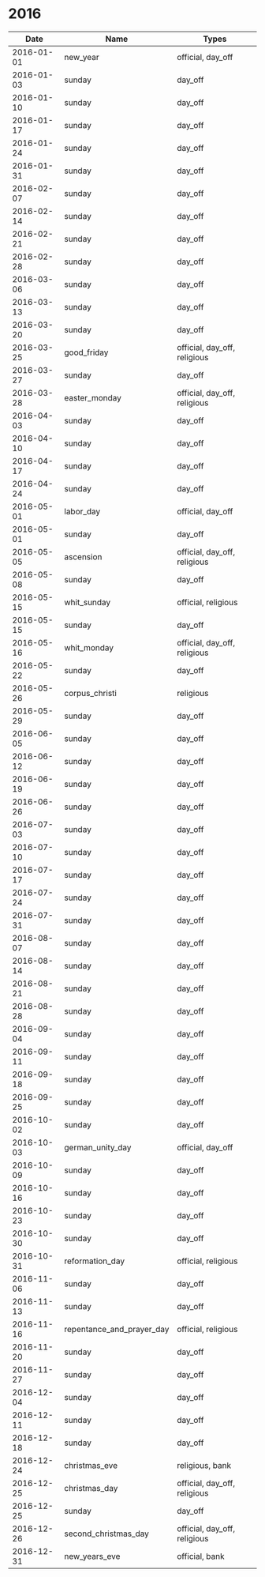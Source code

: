 # 2016

| Date       | Name                      | Types                        |
|------------|---------------------------|------------------------------|
| 2016-01-01 | new_year                  | official, day_off            |
| 2016-01-03 | sunday                    | day_off                      |
| 2016-01-10 | sunday                    | day_off                      |
| 2016-01-17 | sunday                    | day_off                      |
| 2016-01-24 | sunday                    | day_off                      |
| 2016-01-31 | sunday                    | day_off                      |
| 2016-02-07 | sunday                    | day_off                      |
| 2016-02-14 | sunday                    | day_off                      |
| 2016-02-21 | sunday                    | day_off                      |
| 2016-02-28 | sunday                    | day_off                      |
| 2016-03-06 | sunday                    | day_off                      |
| 2016-03-13 | sunday                    | day_off                      |
| 2016-03-20 | sunday                    | day_off                      |
| 2016-03-25 | good_friday               | official, day_off, religious |
| 2016-03-27 | sunday                    | day_off                      |
| 2016-03-28 | easter_monday             | official, day_off, religious |
| 2016-04-03 | sunday                    | day_off                      |
| 2016-04-10 | sunday                    | day_off                      |
| 2016-04-17 | sunday                    | day_off                      |
| 2016-04-24 | sunday                    | day_off                      |
| 2016-05-01 | labor_day                 | official, day_off            |
| 2016-05-01 | sunday                    | day_off                      |
| 2016-05-05 | ascension                 | official, day_off, religious |
| 2016-05-08 | sunday                    | day_off                      |
| 2016-05-15 | whit_sunday               | official, religious          |
| 2016-05-15 | sunday                    | day_off                      |
| 2016-05-16 | whit_monday               | official, day_off, religious |
| 2016-05-22 | sunday                    | day_off                      |
| 2016-05-26 | corpus_christi            | religious                    |
| 2016-05-29 | sunday                    | day_off                      |
| 2016-06-05 | sunday                    | day_off                      |
| 2016-06-12 | sunday                    | day_off                      |
| 2016-06-19 | sunday                    | day_off                      |
| 2016-06-26 | sunday                    | day_off                      |
| 2016-07-03 | sunday                    | day_off                      |
| 2016-07-10 | sunday                    | day_off                      |
| 2016-07-17 | sunday                    | day_off                      |
| 2016-07-24 | sunday                    | day_off                      |
| 2016-07-31 | sunday                    | day_off                      |
| 2016-08-07 | sunday                    | day_off                      |
| 2016-08-14 | sunday                    | day_off                      |
| 2016-08-21 | sunday                    | day_off                      |
| 2016-08-28 | sunday                    | day_off                      |
| 2016-09-04 | sunday                    | day_off                      |
| 2016-09-11 | sunday                    | day_off                      |
| 2016-09-18 | sunday                    | day_off                      |
| 2016-09-25 | sunday                    | day_off                      |
| 2016-10-02 | sunday                    | day_off                      |
| 2016-10-03 | german_unity_day          | official, day_off            |
| 2016-10-09 | sunday                    | day_off                      |
| 2016-10-16 | sunday                    | day_off                      |
| 2016-10-23 | sunday                    | day_off                      |
| 2016-10-30 | sunday                    | day_off                      |
| 2016-10-31 | reformation_day           | official, religious          |
| 2016-11-06 | sunday                    | day_off                      |
| 2016-11-13 | sunday                    | day_off                      |
| 2016-11-16 | repentance_and_prayer_day | official, religious          |
| 2016-11-20 | sunday                    | day_off                      |
| 2016-11-27 | sunday                    | day_off                      |
| 2016-12-04 | sunday                    | day_off                      |
| 2016-12-11 | sunday                    | day_off                      |
| 2016-12-18 | sunday                    | day_off                      |
| 2016-12-24 | christmas_eve             | religious, bank              |
| 2016-12-25 | christmas_day             | official, day_off, religious |
| 2016-12-25 | sunday                    | day_off                      |
| 2016-12-26 | second_christmas_day      | official, day_off, religious |
| 2016-12-31 | new_years_eve             | official, bank               |
